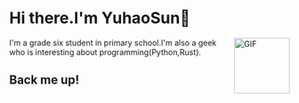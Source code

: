 # Hi there.I'm YuhaoSun👋

<img align="right" alt="GIF" height="100px" src="https://media.giphy.com/media/du3J3cXyzhj75IOgvA/giphy.gif" />

I'm a grade six student in primary school.I'm also a geek who is interesting about programming(Python,Rust).

## Back me up!
